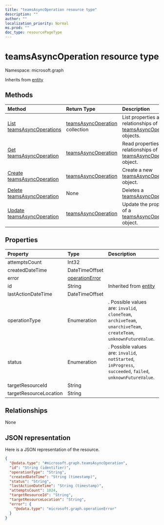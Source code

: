 ```yaml
---
title: "teamsAsyncOperation resource type"
description: ""
author: ""
localization_priority: Normal
ms.prod: ""
doc_type: resourcePageType
---
```


# teamsAsyncOperation resource type


Namespace: microsoft.graph




Inherits from [entity](../resources/entity.md)

## Methods
|Method|Return Type|Description|
|:---|:---|:---|
|[List teamsAsyncOperations](../api/teamsasyncoperation-list.md)|[teamsAsyncOperation](../resources/teamsasyncoperation.md) collection|List properties and relationships of the [teamsAsyncOperation](../resources/teamsasyncoperation.md) objects.|
|[Get teamsAsyncOperation](../api/teamsasyncoperation-get.md)|[teamsAsyncOperation](../resources/teamsasyncoperation.md)|Read properties and relationships of the [teamsAsyncOperation](../resources/teamsasyncoperation.md) object.|
|[Create teamsAsyncOperation](../api/teamsasyncoperation-create.md)|[teamsAsyncOperation](../resources/teamsasyncoperation.md)|Create a new [teamsAsyncOperation](../resources/teamsasyncoperation.md) object.|
|[Delete teamsAsyncOperation](../api/teamsasyncoperation-delete.md)|None|Deletes a [teamsAsyncOperation](../resources/teamsasyncoperation.md).|
|[Update teamsAsyncOperation](../api/teamsasyncoperation-update.md)|[teamsAsyncOperation](../resources/teamsasyncoperation.md)|Update the properties of a [teamsAsyncOperation](../resources/teamsasyncoperation.md) object.|

## Properties
|Property|Type|Description|
|:---|:---|:---|
|attemptsCount|Int32||
|createdDateTime|DateTimeOffset||
|error|[operationError](../resources/operationerror.md)||
|id|String| Inherited from [entity](../resources/entity.md)|
|lastActionDateTime|DateTimeOffset||
|operationType|Enumeration|. Possible values are: `invalid`, `cloneTeam`, `archiveTeam`, `unarchiveTeam`, `createTeam`, `unknownFutureValue`.|
|status|Enumeration|. Possible values are: `invalid`, `notStarted`, `inProgress`, `succeeded`, `failed`, `unknownFutureValue`.|
|targetResourceId|String||
|targetResourceLocation|String||

## Relationships
None

## JSON representation
Here is a JSON representation of the resource.
<!-- {
  "blockType": "resource",
  "keyProperty": "id",
  "@odata.type": "microsoft.graph.teamsAsyncOperation",
  "baseType": "microsoft.graph.entity",
  "openType": true
}
-->
``` json
{
  "@odata.type": "#microsoft.graph.teamsAsyncOperation",
  "id": "String (identifier)",
  "operationType": "String",
  "createdDateTime": "String (timestamp)",
  "status": "String",
  "lastActionDateTime": "String (timestamp)",
  "attemptsCount": 1024,
  "targetResourceId": "String",
  "targetResourceLocation": "String",
  "error": {
    "@odata.type": "microsoft.graph.operationError"
  }
}
```

